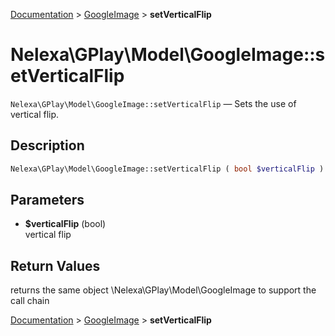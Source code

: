 [Documentation](../../README.md) > [GoogleImage](README.md) > **setVerticalFlip**

# Nelexa\GPlay\Model\GoogleImage::setVerticalFlip
`Nelexa\GPlay\Model\GoogleImage::setVerticalFlip` — Sets the use of vertical flip.

## Description
```php
Nelexa\GPlay\Model\GoogleImage::setVerticalFlip ( bool $verticalFlip ) : Nelexa\GPlay\Model\GoogleImage
```

## Parameters
* **$verticalFlip** (bool)  
vertical flip

## Return Values
returns the same object \Nelexa\GPlay\Model\GoogleImage to support the call chain

[Documentation](../../README.md) > [GoogleImage](README.md) > **setVerticalFlip**
